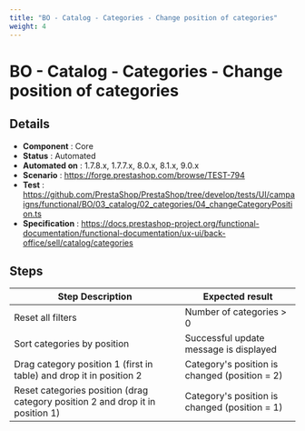 ```yaml
---
title: "BO - Catalog - Categories - Change position of categories"
weight: 4
---
```


# BO - Catalog - Categories - Change position of categories
## Details
* **Component** : Core
* **Status** : Automated
* **Automated on** : 1.7.8.x, 1.7.7.x, 8.0.x, 8.1.x, 9.0.x
* **Scenario** : https://forge.prestashop.com/browse/TEST-794
* **Test** : https://github.com/PrestaShop/PrestaShop/tree/develop/tests/UI/campaigns/functional/BO/03_catalog/02_categories/04_changeCategoryPosition.ts
* **Specification** : https://docs.prestashop-project.org/functional-documentation/functional-documentation/ux-ui/back-office/sell/catalog/categories

## Steps
| Step Description | Expected result |
| ----- | ----- |
| Reset all filters | Number of categories > 0 |
| Sort categories by position | Successful update message is displayed |
| Drag category position 1 (first in table) and drop it in position 2 | Category's position is changed (position = 2) |
| Reset categories position (drag category position 2 and drop it in position 1) | Category's position is changed (position = 1) |
